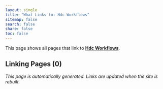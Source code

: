 ```yaml
---
layout: single
title: "What Links to: Hdc Workflows"
sitemap: false
search: false
share: false
toc: false
---
```


This page shows all pages that link to **[Hdc Workflows](/hdc/hdc_workflows/)**.

## Linking Pages (0)


*This page is automatically generated. Links are updated when the site is rebuilt.*
